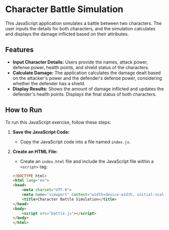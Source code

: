# Character Battle Simulation

This JavaScript application simulates a battle between two characters. The user inputs the details for both characters, and the simulation calculates and displays the damage inflicted based on their attributes.

## Features

- **Input Character Details:** Users provide the names, attack power, defense power, health points, and shield status of the characters.
- **Calculate Damage:** The application calculates the damage dealt based on the attacker's power and the defender's defense power, considering whether the defender has a shield.
- **Display Results:** Shows the amount of damage inflicted and updates the defender's health points. Displays the final status of both characters.

## How to Run

To run this JavaScript exercise, follow these steps:

1. **Save the JavaScript Code:**
   - Copy the JavaScript code into a file named `index.js`.

2. **Create an HTML File:**
   - Create an `index.html` file and include the JavaScript file within a `<script>` tag:
   ```html
   <!DOCTYPE html>
   <html lang="en">
   <head>
       <meta charset="UTF-8">
       <meta name="viewport" content="width=device-width, initial-scale=1.0">
       <title>Character Battle Simulation</title>
   </head>
   <body>
       <script src="battle.js"></script>
   </body>
   </html>
